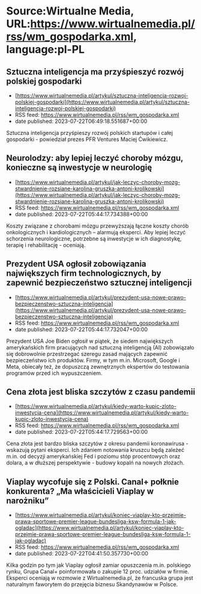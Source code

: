 # Source:Wirtualne Media, URL:https://www.wirtualnemedia.pl/rss/wm_gospodarka.xml, language:pl-PL

## Sztuczna inteligencja ma przyśpieszyć rozwój polskiej gospodarki
 - [https://www.wirtualnemedia.pl/artykul/sztuczna-inteligencja-rozwoj-polskiej-gospodarki](https://www.wirtualnemedia.pl/artykul/sztuczna-inteligencja-rozwoj-polskiej-gospodarki)
 - RSS feed: https://www.wirtualnemedia.pl/rss/wm_gospodarka.xml
 - date published: 2023-07-22T06:49:18.551687+00:00

Sztuczna inteligencja przyśpieszy rozwój polskich startupów i całej gospodarki - powiedział prezes PFR Ventures Maciej Ćwikiewicz.

## Neurolodzy: aby lepiej leczyć choroby mózgu, konieczne są inwestycje w neurologię
 - [https://www.wirtualnemedia.pl/artykul/jak-leczyc-choroby-mozg-stwardnienie-rozsiane-karolina-gruszka-antoni-krolikowski](https://www.wirtualnemedia.pl/artykul/jak-leczyc-choroby-mozg-stwardnienie-rozsiane-karolina-gruszka-antoni-krolikowski)
 - RSS feed: https://www.wirtualnemedia.pl/rss/wm_gospodarka.xml
 - date published: 2023-07-22T05:44:17.734388+00:00

Koszty związane z chorobami mózgu przewyższają łączne koszty chorób onkologicznych i kardiologicznych – alarmują eksperci. Aby lepiej leczyć schorzenia neurologiczne, potrzebne są inwestycje w ich diagnostykę, terapię i rehabilitację - oceniają.

## Prezydent USA ogłosił zobowiązania największych firm technologicznych, by zapewnić bezpieczeństwo sztucznej inteligencji
 - [https://www.wirtualnemedia.pl/artykul/prezydent-usa-nowe-prawo-bezpieczenstwo-sztuczna-inteligencja](https://www.wirtualnemedia.pl/artykul/prezydent-usa-nowe-prawo-bezpieczenstwo-sztuczna-inteligencja)
 - RSS feed: https://www.wirtualnemedia.pl/rss/wm_gospodarka.xml
 - date published: 2023-07-22T05:44:17.732047+00:00

Prezydent USA Joe Biden ogłosił w piątek, że siedem największych amerykańskich firm pracujących nad sztuczną inteligencją (AI) zobowiązało się dobrowolnie przestrzegać szeregu zasad mających zapewnić bezpieczeństwo ich produktów. Firmy, w tym m.in. Microsoft, Google i Meta, obiecały też, że dopuszczą zewnętrznych ekspertów do testowania programów przed ich wypuszczeniem.

## Cena złota jest bliska szczytów z czasu pandemii
 - [https://www.wirtualnemedia.pl/artykul/kiedy-warto-kupic-zloto-inwestycja-cena](https://www.wirtualnemedia.pl/artykul/kiedy-warto-kupic-zloto-inwestycja-cena)
 - RSS feed: https://www.wirtualnemedia.pl/rss/wm_gospodarka.xml
 - date published: 2023-07-22T05:44:17.729563+00:00

Cena złota jest bardzo bliska szczytów z okresu pandemii koronawirusa - wskazują pytani eksperci. Ich zdaniem notowania kruszcu będą zależeć m.in. od decyzji amerykańskiej Fed i poziomu stóp procentowych oraz dolara, a w dłuższej perspektywie - budowy kopalń na nowych złożach.

## Viaplay wycofuje się z Polski. Canal+ połknie konkurenta? „Ma właścicieli Viaplay w narożniku”
 - [https://www.wirtualnemedia.pl/artykul/koniec-viaplay-kto-przejmie-prawa-sportowe-premier-league-bundesliga-ksw-formula-1-jak-ogladac](https://www.wirtualnemedia.pl/artykul/koniec-viaplay-kto-przejmie-prawa-sportowe-premier-league-bundesliga-ksw-formula-1-jak-ogladac)
 - RSS feed: https://www.wirtualnemedia.pl/rss/wm_gospodarka.xml
 - date published: 2023-07-22T04:41:50.357730+00:00

Kilka godzin po tym jak Viaplay ogłosił zamiar opuszczenia m.in. polskiego rynku, Grupa Canal+ poinformowała o zakupie 12 proc. udziałów w firmie. Eksperci oceniają w rozmowie z Wirtualnemedia.pl, że francuska grupa jest naturalnym faworytem do przejęcia biznesu Skandynawów w Polsce.

